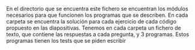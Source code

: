 En el directorio que se encuentra este fichero se encuentran los módulos necesarios para que funcionen los programas que se describen.
En cada carpeta se encuentra la solución para cada ejercicio de cada código propuesto en las diapositivas. Tenemos en cada carpeta un fichero de texto, que contiene las respuestas a cada pregunta, y 3 programas. Estos programas tienen los tests que se piden escribir
